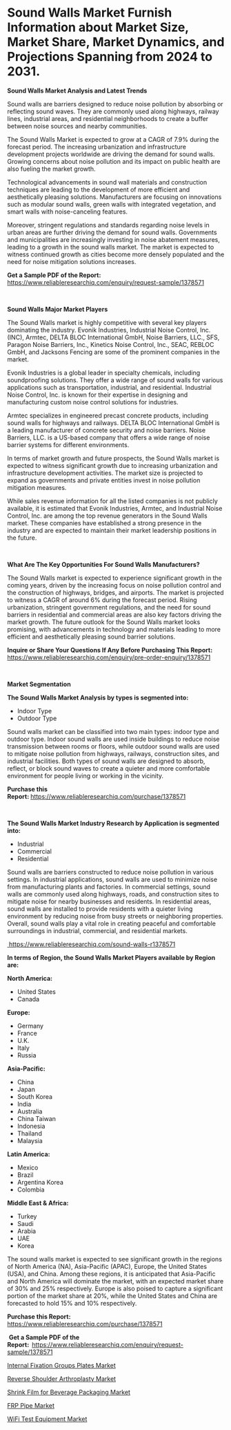 <p><h1>Sound Walls Market Furnish Information about Market Size, Market Share, Market Dynamics, and Projections Spanning from 2024 to 2031.</h1></p><p><strong>Sound Walls Market Analysis and Latest Trends</strong></p>
<p><p>Sound walls are barriers designed to reduce noise pollution by absorbing or reflecting sound waves. They are commonly used along highways, railway lines, industrial areas, and residential neighborhoods to create a buffer between noise sources and nearby communities.</p><p>The Sound Walls Market is expected to grow at a CAGR of 7.9% during the forecast period. The increasing urbanization and infrastructure development projects worldwide are driving the demand for sound walls. Growing concerns about noise pollution and its impact on public health are also fueling the market growth.</p><p>Technological advancements in sound wall materials and construction techniques are leading to the development of more efficient and aesthetically pleasing solutions. Manufacturers are focusing on innovations such as modular sound walls, green walls with integrated vegetation, and smart walls with noise-canceling features.</p><p>Moreover, stringent regulations and standards regarding noise levels in urban areas are further driving the demand for sound walls. Governments and municipalities are increasingly investing in noise abatement measures, leading to a growth in the sound walls market. The market is expected to witness continued growth as cities become more densely populated and the need for noise mitigation solutions increases.</p></p>
<p><strong>Get a Sample PDF of the Report:&nbsp;</strong> <a href="https://www.reliableresearchiq.com/enquiry/request-sample/1378571">https://www.reliableresearchiq.com/enquiry/request-sample/1378571</a></p>
<p>&nbsp;</p>
<p><strong>Sound Walls Major Market Players</strong></p>
<p><p>The Sound Walls market is highly competitive with several key players dominating the industry. Evonik Industries, Industrial Noise Control, Inc. (INC), Armtec, DELTA BLOC International GmbH, Noise Barriers, LLC., SFS, Paragon Noise Barriers, Inc., Kinetics Noise Control, Inc., SEAC, REBLOC GmbH, and Jacksons Fencing are some of the prominent companies in the market.</p><p>Evonik Industries is a global leader in specialty chemicals, including soundproofing solutions. They offer a wide range of sound walls for various applications such as transportation, industrial, and residential. Industrial Noise Control, Inc. is known for their expertise in designing and manufacturing custom noise control solutions for industries.</p><p>Armtec specializes in engineered precast concrete products, including sound walls for highways and railways. DELTA BLOC International GmbH is a leading manufacturer of concrete security and noise barriers. Noise Barriers, LLC. is a US-based company that offers a wide range of noise barrier systems for different environments.</p><p>In terms of market growth and future prospects, the Sound Walls market is expected to witness significant growth due to increasing urbanization and infrastructure development activities. The market size is projected to expand as governments and private entities invest in noise pollution mitigation measures.</p><p>While sales revenue information for all the listed companies is not publicly available, it is estimated that Evonik Industries, Armtec, and Industrial Noise Control, Inc. are among the top revenue generators in the Sound Walls market. These companies have established a strong presence in the industry and are expected to maintain their market leadership positions in the future.</p></p>
<p>&nbsp;</p>
<p><strong>What Are The Key Opportunities For Sound Walls Manufacturers?</strong></p>
<p><p>The Sound Walls market is expected to experience significant growth in the coming years, driven by the increasing focus on noise pollution control and the construction of highways, bridges, and airports. The market is projected to witness a CAGR of around 6% during the forecast period. Rising urbanization, stringent government regulations, and the need for sound barriers in residential and commercial areas are also key factors driving the market growth. The future outlook for the Sound Walls market looks promising, with advancements in technology and materials leading to more efficient and aesthetically pleasing sound barrier solutions.</p></p>
<p><strong>Inquire or Share Your Questions If Any Before Purchasing This Report:</strong> <a href="https://www.reliableresearchiq.com/enquiry/pre-order-enquiry/1378571">https://www.reliableresearchiq.com/enquiry/pre-order-enquiry/1378571</a></p>
<p>&nbsp;</p>
<p><strong>Market Segmentation</strong></p>
<p><strong>The Sound Walls Market Analysis by types is segmented into:</strong></p>
<p><ul><li>Indoor Type</li><li>Outdoor Type</li></ul></p>
<p><p>Sound walls market can be classified into two main types: indoor type and outdoor type. Indoor sound walls are used inside buildings to reduce noise transmission between rooms or floors, while outdoor sound walls are used to mitigate noise pollution from highways, railways, construction sites, and industrial facilities. Both types of sound walls are designed to absorb, reflect, or block sound waves to create a quieter and more comfortable environment for people living or working in the vicinity.</p></p>
<p><strong>Purchase this Report:&nbsp;</strong><a href="https://www.reliableresearchiq.com/purchase/1378571">https://www.reliableresearchiq.com/purchase/1378571</a></p>
<p>&nbsp;</p>
<p><strong>The Sound Walls Market Industry Research by Application is segmented into:</strong></p>
<p><ul><li>Industrial</li><li>Commercial</li><li>Residential</li></ul></p>
<p><p>Sound walls are barriers constructed to reduce noise pollution in various settings. In industrial applications, sound walls are used to minimize noise from manufacturing plants and factories. In commercial settings, sound walls are commonly used along highways, roads, and construction sites to mitigate noise for nearby businesses and residents. In residential areas, sound walls are installed to provide residents with a quieter living environment by reducing noise from busy streets or neighboring properties. Overall, sound walls play a vital role in creating peaceful and comfortable surroundings in industrial, commercial, and residential markets.</p></p>
<p><a href="https://www.reliableresearchiq.com/sound-walls-r1378571">&nbsp;https://www.reliableresearchiq.com/sound-walls-r1378571</a></p>
<p><strong>In terms of Region, the Sound Walls Market Players available by Region are:</strong></p>
<p>
    <p> <strong> North America: </strong>
        <ul>
            <li>United States</li>
            <li>Canada</li>
        </ul>
        </p> 
    <p> <strong> Europe: </strong>
        <ul>
            <li>Germany</li>
            <li>France</li>
            <li>U.K.</li>
            <li>Italy</li>
            <li>Russia</li>
        </ul>
        </p> 
    <p> <strong> Asia-Pacific: </strong>
        <ul>
            <li>China</li>
            <li>Japan</li>
            <li>South Korea</li>
            <li>India</li>
            <li>Australia</li>
            <li>China Taiwan</li>
            <li>Indonesia</li>
            <li>Thailand</li>
            <li>Malaysia</li>
        </ul>
        </p> 
    <p> <strong> Latin America: </strong>
        <ul>
            <li>Mexico</li>
            <li>Brazil</li>
            <li>Argentina Korea</li>
            <li>Colombia</li>
        </ul>
        </p> 
    <p> <strong> Middle East & Africa: </strong>
        <ul>
            <li>Turkey</li>
            <li>Saudi</li>
            <li>Arabia</li>
            <li>UAE</li>
            <li>Korea</li>
        </ul>
    </p>
    </p>
<p><p>The sound walls market is expected to see significant growth in the regions of North America (NA), Asia-Pacific (APAC), Europe, the United States (USA), and China. Among these regions, it is anticipated that Asia-Pacific and North America will dominate the market, with an expected market share of 30% and 25% respectively. Europe is also poised to capture a significant portion of the market share at 20%, while the United States and China are forecasted to hold 15% and 10% respectively.</p></p>
<p><strong>Purchase this Report: </strong><a href="https://www.reliableresearchiq.com/purchase/1378571">https://www.reliableresearchiq.com/purchase/1378571</a></p>
<p>&nbsp;<strong>Get a Sample PDF of the Report:&nbsp;&nbsp;</strong><a href="https://www.reliableresearchiq.com/enquiry/request-sample/1378571">https://www.reliableresearchiq.com/enquiry/request-sample/1378571</a></p>
<p><strong></strong></p>
<p><p><a href="https://github.com/avakerr6577/Market-Research-Report-List-1/blob/main/internal-fixation-groups-plates-market.md">Internal Fixation Groups Plates Market</a></p><p><a href="https://github.com/trameciabutler45/Market-Research-Report-List-1/blob/main/reverse-shoulder-arthroplasty-market.md">Reverse Shoulder Arthroplasty Market</a></p><p><a href="https://medium.com/@ralphyoung1949/shrink-film-for-beverage-packaging-market-outlook-and-forecast-from-2024-to-2031-818d65634e95">Shrink Film for Beverage Packaging Market</a></p><p><a href="https://www.linkedin.com/pulse/frp-pipe-market-global-regional-analysis-2024-2031-visigraphs-yq3je">FRP Pipe Market</a></p><p><a href="https://www.linkedin.com/pulse/global-wifi-test-equipment-market-size-expected-experience-knbqc">WiFi Test Equipment Market</a></p></p>